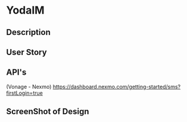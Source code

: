 # YodaIM
## Description



## User Story




## API's 
(Vonage - Nexmo)
https://dashboard.nexmo.com/getting-started/sms?firstLogin=true





## ScreenShot of Design